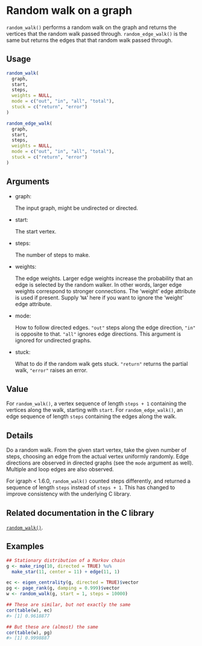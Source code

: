# Random walk on a graph

`random_walk()` performs a random walk on the graph and returns the
vertices that the random walk passed through. `random_edge_walk()` is
the same but returns the edges that that random walk passed through.

## Usage

``` r
random_walk(
  graph,
  start,
  steps,
  weights = NULL,
  mode = c("out", "in", "all", "total"),
  stuck = c("return", "error")
)

random_edge_walk(
  graph,
  start,
  steps,
  weights = NULL,
  mode = c("out", "in", "all", "total"),
  stuck = c("return", "error")
)
```

## Arguments

- graph:

  The input graph, might be undirected or directed.

- start:

  The start vertex.

- steps:

  The number of steps to make.

- weights:

  The edge weights. Larger edge weights increase the probability that an
  edge is selected by the random walker. In other words, larger edge
  weights correspond to stronger connections. The ‘weight’ edge
  attribute is used if present. Supply ‘`NA`’ here if you want to ignore
  the ‘weight’ edge attribute.

- mode:

  How to follow directed edges. `"out"` steps along the edge direction,
  `"in"` is opposite to that. `"all"` ignores edge directions. This
  argument is ignored for undirected graphs.

- stuck:

  What to do if the random walk gets stuck. `"return"` returns the
  partial walk, `"error"` raises an error.

## Value

For `random_walk()`, a vertex sequence of length `steps + 1` containing
the vertices along the walk, starting with `start`. For
`random_edge_walk()`, an edge sequence of length `steps` containing the
edges along the walk.

## Details

Do a random walk. From the given start vertex, take the given number of
steps, choosing an edge from the actual vertex uniformly randomly. Edge
directions are observed in directed graphs (see the `mode` argument as
well). Multiple and loop edges are also observed.

For igraph \< 1.6.0, `random_walk()` counted steps differently, and
returned a sequence of length `steps` instead of `steps + 1`. This has
changed to improve consistency with the underlying C library.

## Related documentation in the C library

[`random_walk()`](https://igraph.org/c/html/0.10.17/igraph-Visitors.html#igraph_random_walk).

## Examples

``` r
## Stationary distribution of a Markov chain
g <- make_ring(10, directed = TRUE) %u%
  make_star(11, center = 11) + edge(11, 1)

ec <- eigen_centrality(g, directed = TRUE)$vector
pg <- page_rank(g, damping = 0.999)$vector
w <- random_walk(g, start = 1, steps = 10000)

## These are similar, but not exactly the same
cor(table(w), ec)
#> [1] 0.9618877

## But these are (almost) the same
cor(table(w), pg)
#> [1] 0.9998887
```
